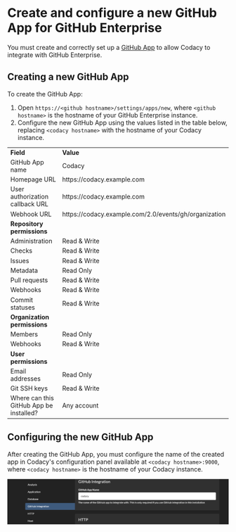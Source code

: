 # Create and configure a new GitHub App for GitHub Enterprise

You must create and correctly set up a [GitHub App](https://developer.github.com/apps/about-apps/) to allow Codacy to integrate with GitHub Enterprise.

## Creating a new GitHub App

To create the GitHub App:

1.  Open `https://<github hostname>/settings/apps/new`, where `<github hostname>` is the hostname of your GitHub Enterprise instance.
2.  Configure the new GitHub App using the values listed in the table below, replacing `<codacy hostname>` with the hostname of your Codacy instance.
 
<table>
<tbody>
<tr>
<td><strong>Field</strong></td>
<td><strong>Value</strong></td>
</tr>
<tr>
<td>GitHub App name</td>
<td>Codacy</td>
</tr>
<tr>
<td>Homepage URL</td>
<td>https://codacy.example.com</td>
</tr>
<tr>
<td>User authorization callback URL</td>
<td>https://codacy.example.com</td>
</tr>
<tr>
<td>Webhook URL</td>
<td>https://codacy.example.com/2.0/events/gh/organization</td>
</tr>
<tr>
<td><strong>Repository permissions</strong></td>
<td> </td>
</tr>
<tr>
<td>Administration</td>
<td>Read &amp; Write</td>
</tr>
<tr>
<td>Checks</td>
<td>Read &amp; Write</td>
</tr>
<tr>
<td>Issues</td>
<td>Read &amp; Write</td>
</tr>
<tr>
<td>Metadata</td>
<td>Read Only</td>
</tr>
<tr>
<td>Pull requests</td>
<td>Read &amp; Write</td>
</tr>
<tr>
<td>Webhooks</td>
<td>Read &amp; Write</td>
</tr>
<tr>
<td>Commit statuses</td>
<td>Read &amp; Write</td>
</tr>
<tr>
<td><strong>Organization permissions</strong></td>
<td> </td>
</tr>
<tr>
<td>Members</td>
<td>Read Only</td>
</tr>
<tr>
<td>Webhooks</td>
<td>Read &amp; Write</td>
</tr>
<tr>
<td><strong>User permissions</strong></td>
<td> </td>
</tr>
<tr>
<td>Email addresses</td>
<td>Read Only</td>
</tr>
<tr>
<td>Git SSH keys</td>
<td>Read &amp; Write</td>
</tr>
<tr>
<td>Where can this GitHub App be installed?</td>
<td><p>Any account</p></td>
</tr>
</tbody>
</table>

## Configuring the new GitHub App

After creating the GitHub App, you must configure the name of the created app in Codacy's configuration panel available at `<codacy hostname>:9000`, where `<codacy hostname>` is the hostname of your Codacy instance.  
  
![](/images/Screenshot_2020-03-23_at_11.38.16.png)
